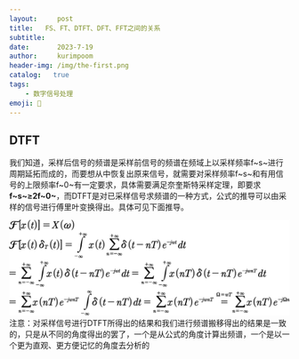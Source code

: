 ```yaml
---
layout:     post
title:   FS、FT、DTFT、DFT、FFT之间的关系
subtitle:   
date:       2023-7-19
author:     kurimpoom
header-img: /img/the-first.png
catalog:   true
tags: 
    - 数字信号处理
emoji: 🦍
---
```


## DTFT
我们知道，采样后信号的频谱是采样前信号的频谱在频域上以采样频率f~s~进行周期延拓而成的，而要想从中恢复出原来信号，就需要对采样频率f~s~和有用信号的上限频率f~0~有一定要求，具体需要满足奈奎斯特采样定理，即要求 **f~s~≥2f~0~**，而DTFT是对已采样信号求频谱的一种方式，公式的推导可以由采样的信号进行傅里叶变换得出。具体可见下面推导。  
  
![enter description here](./images/post-1.png)
注意：对采样信号进行DTFT所得出的结果和我们进行频谱搬移得出的结果是一致的，只是从不同的角度得出的罢了，一个是从公式的角度计算出频谱，一个是以一个更为直观、更方便记忆的角度去分析的

